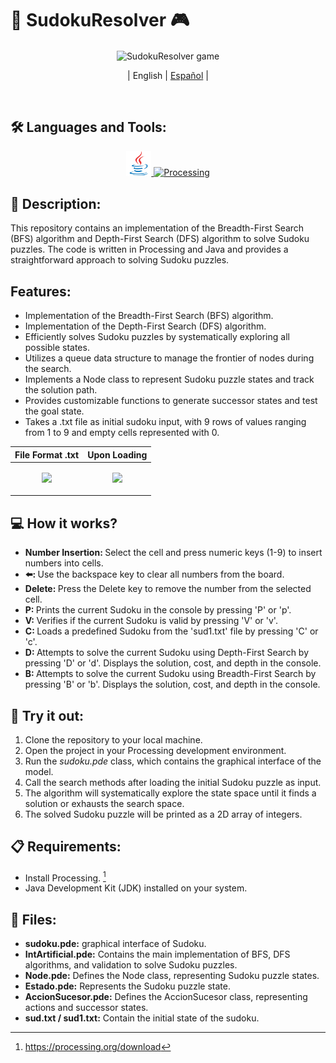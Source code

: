 # :mag_right: SudokuResolver :video_game:

<p align="center">
  <img align="center" height="500px" alt="SudokuResolver game" src="https://github.com/SantiagoAnzola1/SudokuResolver/assets/134959710/ac573bba-33a7-4a7c-b121-8ba8918ad89a"/>
</p>


<p align="center">
  | <span>English</span> | 
    <a href=README.md>Español</a> |
</p>
<br>


## :hammer_and_wrench: Languages and Tools:
<p align="center"> 
  <a href="https://www.java.com" target="_blank" rel="noreferrer"> <img src="https://raw.githubusercontent.com/devicons/devicon/master/icons/java/java-original.svg" alt="java" width="40" height="40"/> </a>
  <a href="https://processing.org/" target="_blank" rel="noreferrer"> <img src="https://cdn.jsdelivr.net/gh/devicons/devicon@latest/icons/processing/processing-original.svg" alt="Processing" width="40" height="40"/> </a> 
</p>


## :page_with_curl: Description:
This repository contains an implementation of the Breadth-First Search (BFS) algorithm and Depth-First Search (DFS) algorithm to solve Sudoku puzzles. The code is written in Processing and Java and provides a straightforward approach to solving Sudoku puzzles.

## Features:
  - Implementation of the Breadth-First Search (BFS) algorithm.
  - Implementation of the Depth-First Search (DFS) algorithm.
  - Efficiently solves Sudoku puzzles by systematically exploring all possible states.
  - Utilizes a queue data structure to manage the frontier of nodes during the search.
  - Implements a Node class to represent Sudoku puzzle states and track the solution path.
  - Provides customizable functions to generate successor states and test the goal state.
  - Takes a .txt file as initial sudoku input, with 9 rows of values ranging from 1 to 9 and empty cells represented with 0.

| File Format .txt | Upon Loading |
| ------------- | ------------- |
| <p align="center"><img width="50%" src="https://github.com/SantiagoAnzola1/SudokuResolver/assets/134959710/27f18dab-4733-460a-9fbf-f006eef7b495" /></p> | <p align="center"><img  width="50%" src="https://github.com/SantiagoAnzola1/SudokuResolver/assets/134959710/0b920094-d961-4217-8b5d-893de094c3cd" /></p>  |

## 💻 How it works?
  - <strong>Number Insertion: </strong> Select the cell and press numeric keys (1-9) to insert numbers into cells.
  - <strong>:arrow_left:: </strong> Use the backspace key to clear all numbers from the board.
  - <strong>Delete: </strong> Press the Delete key to remove the number from the selected cell.
  - <strong>P: </strong> Prints the current Sudoku in the console by pressing 'P' or 'p'.
  - <strong>V: </strong> Verifies if the current Sudoku is valid by pressing 'V' or 'v'.
  - <strong>C: </strong> Loads a predefined Sudoku from the 'sud1.txt' file by pressing 'C' or 'c'.
  - <strong>D: </strong> Attempts to solve the current Sudoku using Depth-First Search by pressing 'D' or 'd'. Displays the solution, cost, and depth in the console.
  - <strong>B: </strong> Attempts to solve the current Sudoku using Breadth-First Search by pressing 'B' or 'b'. Displays the solution, cost, and depth in the console.


## :game_die: Try it out:
  1.  Clone the repository to your local machine.
  2.  Open the project in your Processing development environment.
  3.  Run the _sudoku.pde_ class, which contains the graphical interface of the model.
  4.  Call the search methods after loading the initial Sudoku puzzle as input.
  5.  The algorithm will systematically explore the state space until it finds a solution or exhausts the search space.
  6.  The solved Sudoku puzzle will be printed as a 2D array of integers.


## :clipboard: Requirements:
  - Install Processing. [^1]
  - Java Development Kit (JDK) installed on your system.

## 📁 Files:
  - **sudoku.pde:** graphical interface of Sudoku.
  - **IntArtificial.pde:** Contains the main implementation of BFS, DFS algorithms, and validation to solve Sudoku puzzles.
  - **Node.pde:** Defines the Node class, representing Sudoku puzzle states.
  - **Estado.pde:** Represents the Sudoku puzzle state.
  - **AccionSucesor.pde:** Defines the AccionSucesor class, representing actions and successor states.
  - **sud.txt / sud1.txt:** Contain the initial state of the sudoku.




[^1]: https://processing.org/download
